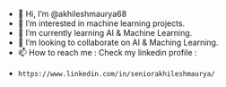 - 👋 Hi, I’m @akhileshmaurya68
- 👀 I’m interested in machine learning projects.
- 🌱 I’m currently learning AI & Machine Learning.
- 💞️ I’m looking to collaborate on AI & Maching Learning.
- 📫 How to reach me : Check my linkedin profile :
-     https://www.linkedin.com/in/seniorakhileshmaurya/

<!---
akhileshmaurya68/akhileshmaurya68 is a ✨ special ✨ repository because its `README.md` (this file) appears on your GitHub profile.
You can click the Preview link to take a look at your changes.
--->
